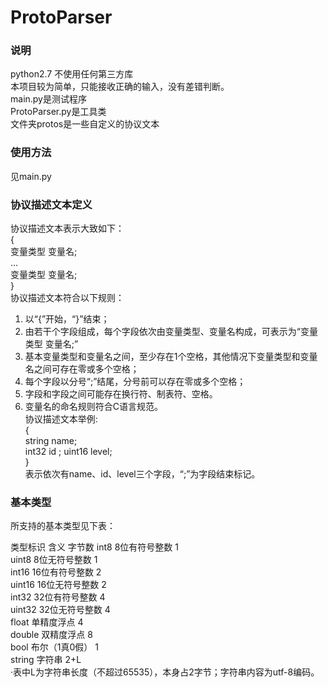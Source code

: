 # ProtoParser
### 说明
python2.7
不使用任何第三方库  
本项目较为简单，只能接收正确的输入，没有差错判断。  
main.py是测试程序  
ProtoParser.py是工具类  
文件夹protos是一些自定义的协议文本  
### 使用方法
见main.py
### 协议描述文本定义  
协议描述文本表示大致如下：  
{  
	变量类型 变量名;  
	...  
	变量类型 变量名;  
}  
协议描述文本符合以下规则：  
1. 以“{”开始，“}”结束；  
2. 由若干个字段组成，每个字段依次由变量类型、变量名构成，可表示为“变量类型 变量名;”  
3. 基本变量类型和变量名之间，至少存在1个空格，其他情况下变量类型和变量名之间可存在零或多个空格；  
4. 每个字段以分号“;”结尾，分号前可以存在零或多个空格；  
5. 字段和字段之间可能存在换行符、制表符、空格。  
6. 变量名的命名规则符合C语言规范。  
协议描述文本举例:  
{  
    string name;  
    int32  id  ;  uint16 level;  
}  
表示依次有name、id、level三个字段，“;”为字段结束标记。  
### 基本类型  
所支持的基本类型见下表：

类型标识	含义	字节数
int8	8位有符号整数	1   
uint8	8位无符号整数	1  
int16	16位有符号整数	2  
uint16	16位无符号整数	2  
int32	32位有符号整数	4  
uint32	32位无符号整数	4  
float	单精度浮点	4  
double	双精度浮点	8  
bool	布尔（1真0假）	1  
string	字符串	2+L  
·表中L为字符串长度（不超过65535），本身占2字节；字符串内容为utf-8编码。  

